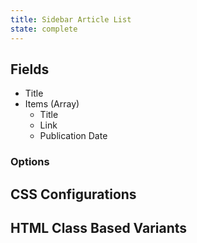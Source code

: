```yaml
---
title: Sidebar Article List
state: complete
---
```


## Fields

- Title
- Items (Array)
    - Title
    - Link
    - Publication Date

### Options

## CSS Configurations

## HTML Class Based Variants
